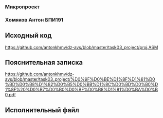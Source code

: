 ### Микропроект

### Хомяков Антон БПИ191

## Исходный код
https://github.com/antonkhmv/dz-avs/blob/master/task03_project/proj.ASM

## Пояснительная записка
https://github.com/antonkhmv/dz-avs/blob/master/task03_project/%D0%9F%D0%BE%D1%8F%D1%81%D0%BD%D0%B8%D1%82%D0%B5%D0%BB%D1%8C%D0%BD%D0%B0%D1%8F%20%D0%B7%D0%B0%D0%BF%D0%B8%D1%81%D0%BA%D0%B0.pdf

## Исполнительный файл
